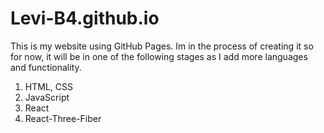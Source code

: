 # Levi-B4.github.io
This is my website using GitHub Pages. Im in the process of creating it so for now, it will be in one of the following stages as I add more languages and functionality.
1. HTML, CSS
2. JavaScript
3. React
4. React-Three-Fiber
